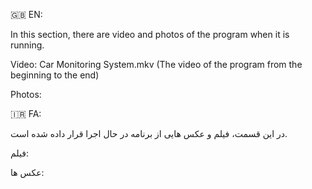 🇬🇧 EN:

In this section, there are video and photos of the program when it is running.

Video:
Car Monitoring System.mkv (The video of the program from the beginning to the end)

Photos:

🇮🇷 FA:

در این قسمت، فیلم و عکس هایی از برنامه در حال اجرا قرار داده شده است.

فیلم:

عکس ها:
